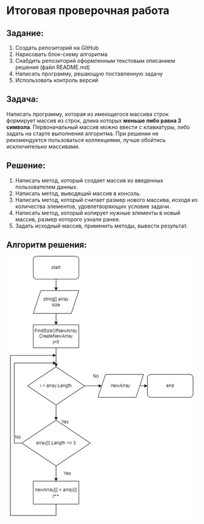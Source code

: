 # Итоговая проверочная работа 

## Задание:
1. Создать репозиторий на GitHub
2. Нарисовать блок-схему алгоритма
3. Снабдить репозиторий оформленным текстовым описанием решения (файл README.md)
4. Написать программу, решающую поставленную задачу
5. Использовать контроль версий


## Задача:

Написать программу, которая из имеющегося массива строк формирует массив из строк, длина которых **меньше либо равна 3 символа**. Первоначальный массив можно ввести с клавиатуры, либо задать на старте выполнения алгоритма. При решении не рекомендуется пользоваться коллекциями, лучше обойтись исключительно массивами.

## Решение:

1. Написать метод, который создает массив из введенных пользователем данных.
2. Написать метод, выводящий массив в консоль.
3. Написать метод, который считает размер нового массива, исходя из количества элементов, удовлетворяющих условие задачи.
4. Написать метод, который копирует нужные элементы в новый массив, размер которого узнали ранее.
5. Задать исходный массив, применить методы, вывести результат.

## Алгоритм решения:

![Алгоритм решения задачи](/task1.jpg)
